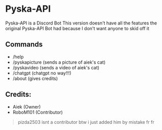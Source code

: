 # Pyska-API
Pyska-API is a Discord Bot
This version doesn't have all the features the original Pyska-API Bot had because I don't want anyone to skid off it

## Commands
- /help
- /pyskapicture (sends a picture of aiek's cat)
- /pyskavideo (sends a video of aiek's cat)
- /chatgpt (chatgpt no way!!!)
- /about (gives credits)

## Credits:
- Aiek (Owner)
- RoboM101 (Contributor)

> pizda2503 isnt a contributor btw i just added him by mistake fr fr
